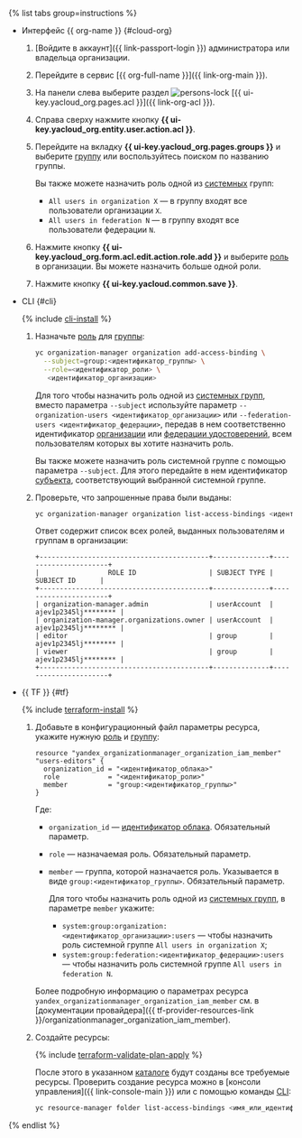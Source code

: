 {% list tabs group=instructions %}

- Интерфейс {{ org-name }} {#cloud-org}

  1. [Войдите в аккаунт]({{ link-passport-login }}) администратора или владельца организации.
  1. Перейдите в сервис [{{ org-full-name }}]({{ link-org-main }}).
  1. На панели слева выберите раздел ![persons-lock](../../_assets/console-icons/persons-lock.svg) [{{ ui-key.yacloud_org.pages.acl }}]({{ link-org-acl }}).
  1. Справа сверху нажмите кнопку **{{ ui-key.yacloud_org.entity.user.action.acl }}**.
  1. Перейдите на вкладку **{{ ui-key.yacloud_org.pages.groups }}** и выберите [группу](../../organization/concepts/groups.md) или воспользуйтесь поиском по названию группы.

     Вы также можете назначить роль одной из [системных](../../iam/concepts/access-control/system-group.md) групп:

     * `All users in organization X` — в группу входят все пользователи организации `X`.
     * `All users in federation N` — в группу входят все пользователи федерации `N`.

  1. Нажмите кнопку **{{ ui-key.yacloud_org.form.acl.edit.action.role.add }}** и выберите [роль](../../iam/concepts/access-control/roles.md) в организации. Вы можете назначить больше одной роли.
  1. Нажмите кнопку **{{ ui-key.yacloud.common.save }}**.

- CLI {#cli}

  {% include [cli-install](../cli-install.md) %}

  1. Назначьте [роль](../../iam/concepts/access-control/roles.md) для [группы](../../organization/concepts/groups.md):

     ```bash
     yc organization-manager organization add-access-binding \
       --subject=group:<идентификатор_группы> \
       --role=<идентификатор_роли> \
        <идентификатор_организации>
     ```

     Для того чтобы назначить роль одной из [системных групп](../../iam/concepts/access-control/system-group.md), вместо параметра `--subject` используйте параметр `--organization-users <идентификатор_организации>` или `--federation-users <идентификатор_федерации>`, передав в нем соответственно идентификатор [организации](../../organization/quickstart.md) или [федерации удостоверений](../../organization/concepts/add-federation.md), всем пользователям которых вы хотите назначить роль.
         
     Вы также можете назначить роль системной группе с помощью параметра `--subject`. Для этого передайте в нем идентификатор [субъекта](../../iam/concepts/access-control/index.md#subject), соответствующий выбранной системной группе.

  1. Проверьте, что запрошенные права были выданы:

     ```bash
     yc organization-manager organization list-access-bindings <идентификатор_организации>
     ```

     Ответ содержит список всех ролей, выданных пользователям и группам в организации:

     ```text
     +------------------------------------------+--------------+----------------------+
     |                 ROLE ID                  | SUBJECT TYPE |      SUBJECT ID      |
     +------------------------------------------+--------------+----------------------+
     | organization-manager.admin               | userAccount  | ajev1p2345lj******** |
     | organization-manager.organizations.owner | userAccount  | ajev1p2345lj******** |
     | editor                                   | group        | ajev1p2345lj******** |
     | viewer                                   | group        | ajev1p2345lj******** |
     +------------------------------------------+--------------+----------------------+
     ```

- {{ TF }} {#tf}

  {% include [terraform-install](../terraform-install.md) %}

  1. Добавьте в конфигурационный файл параметры ресурса, укажите нужную [роль](../../iam/concepts/access-control/roles.md) и [группу](../../organization/concepts/groups.md):

     ```hcl
     resource "yandex_organizationmanager_organization_iam_member" "users-editors" {
       organization_id = "<идентификатор_облака>"
       role            = "<идентификатор_роли>"
       member          = "group:<идентификатор_группы>"
     }
     ```

     Где:
     * `organization_id` — [идентификатор облака](../../resource-manager/operations/cloud/get-id.md). Обязательный параметр.
     * `role` — назначаемая роль. Обязательный параметр.
     * `member` — группа, которой назначается роль. Указывается в виде `group:<идентификатор_группы>`. Обязательный параметр.

         Для того чтобы назначить роль одной из [системных групп](../../iam/concepts/access-control/system-group.md), в параметре `member` укажите:

         * `system:group:organization:<идентификатор_организации>:users` — чтобы назначить роль системной группе `All users in organization X`;
         * `system:group:federation:<идентификатор_федерации>:users` — чтобы назначить роль системной группе `All users in federation N`.

     Более подробную информацию о параметрах ресурса `yandex_organizationmanager_organization_iam_member` см. в [документации провайдера]({{ tf-provider-resources-link }}/organizationmanager_organization_iam_member).
  1. Создайте ресурсы:

     {% include [terraform-validate-plan-apply](../../_tutorials/_tutorials_includes/terraform-validate-plan-apply.md) %}

     После этого в указанном [каталоге](../../resource-manager/concepts/resources-hierarchy.md#folder) будут созданы все требуемые ресурсы. Проверить создание ресурса можно в [консоли управления]({{ link-console-main }}) или с помощью команды [CLI](../../cli/):

     ```bash
     yc resource-manager folder list-access-bindings <имя_или_идентификатор_папки>
     ```

{% endlist %}